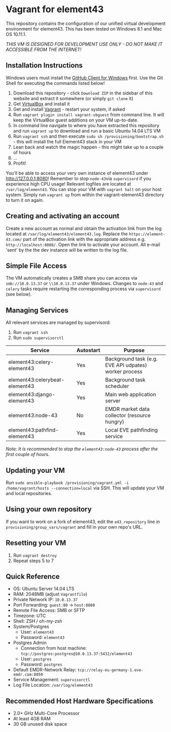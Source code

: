 Vagrant for element43
=====================

This repository contains the configuration of our unified virtual development environment for element43. This has been tested on Windows 8.1 and Mac OS 10.11.1.

*THIS VM IS DESIGNED FOR DEVELOPMENT USE ONLY - DO NOT MAKE IT ACCESSIBLE FROM THE INTERNET!*

Installation Instructions
-------------------------

Windows users must install the [GitHub Client for Windows](https://windows.github.com) first. Use the Git Shell for executing the commands listed below!

1. Download this repository - click `Download ZIP` in the sidebar of this website and extract it somewhere (or simply `git clone` it)
2. Get [VirtualBox](https://www.virtualbox.org/wiki/Downloads) and install it
3. Get and install [Vagrant](http://www.vagrantup.com/downloads.html) - restart your system, if asked
4. Run `vagrant plugin install vagrant-vbguest` from command line. It will keep the VirtualBox guest additions on your VM up-to-date.
5. In command line navigate to where you have extracted this repository and run `vagrant up` to download and run a basic Ubuntu 14.04 LTS VM
6. Run `vagrant ssh` and then execute `sudo sh /provisioning/bootstrap.sh` - this will install the full Element43 stack in your VM
7. Lean back and watch the magic happen - this might take up to a couple of hours
8. ...
9. Profit!

You'll be able to access your very own instance of element43 under http://127.0.0.1:8080! Remember to stop `node-43`via `supervisord` if you experience high CPU usage! Relevant logfiles are located at `/var/log/element43`. You can stop your VM with `vagrant halt` on your host system. Simply run `vagrant up` from within the vagrant-element43 directory to turn it on again.

Creating and activating an account
----------------------------------
Create a new account as normal and obtain the activation link from the log located at `/var/log/element43/element43.log`. Replace the `https://element-43.com/` part of the activation link with the appropriate address e.g. `http://localhost:8080/`. Open the link to activate your account. All e-mail 'sent' by the the dev instance will be written to the log file.

Simple File Access
------------------

The VM automatically creates a SMB share you can access via `smb://10.0.13.37` or `\\10.0.13.37` under Windows. Changes to `node-43` and `celery` tasks require restarting the corresponding process via `supervisord` (see below).

Managing Services
-----------------

All relevant services are managed by supervisord:

1. Run `vagrant ssh`
2. Run `sudo supervisorctl`

Service | Autostart | Purpose
--- | --- | ---
element43:celery-element43 | Yes | Background task (e.g. EVE API udpates) worker process
element43:celerybeat-element43 | Yes | Background task scheduler
element43:django-element43 | Yes | Main web application server
element43:node-43 | No | EMDR market data collector (resource hungry)
element43:pathfind-element43 | Yes | Local EVE pathfinding service

*Note: It is recommended to stop the `element43:node-43` process after the first couple of hours.*

Updating your VM
----------------

Run `sudo ansible-playbook /provisioning/vagrant.yml -i /home/vagrant/hosts --connection=local` via SSH. This will update your VM and local repositories.

Using your own repository
-------------------------
If you want to work on a fork of element43, edit the `e43_repository` line in `provisioning/group_vars/vagrant` and fill in your own repo's URL.

Resetting your VM
-----------------

1. Run `vagrant destroy`
2. Repeat steps 5 to 7

Quick Reference
---------------

* OS: Ubuntu Server 14.04 LTS
* RAM: 2048MB (adjust `Vagrantfile`)
* Private Network IP: `10.0.13.37`
* Port Forwarding: `guest:80` -> `host:8080`
* Remote File Access: SMB or SFTP
* Timezone: UTC
* Shell: ZSH / oh-my-zsh
* System/Postgres
    * User: `element43`
    * Password: `element43`
* Postgres Admin
	* Connection from host machine: `tcp://postgres:postgres@10.0.13.37:5432/element43`
    * User: `postgres`
    * Password: `postgres`
* Default EMDR-Network Relay: `tcp://relay-eu-germany-1.eve-emdr.com:8050`
* Service Management: `supervisorctl`
* Log File Location: `/var/log/element43`

Recommended Host Hardware Specifications
----------------------------------------

* 2.0+ GHz Multi-Core Processor
* At least 4GB RAM
* 30 GB unused disk space
